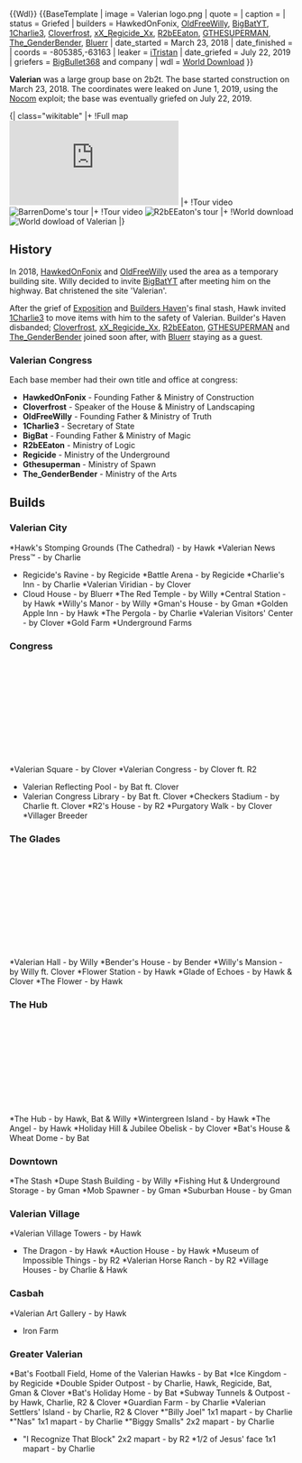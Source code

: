 {{Wdl}}
{{BaseTemplate
| image = Valerian logo.png
| quote =
| caption =
| status = Griefed
| builders = HawkedOnFonix, [OldFreeWilly](https://2b2t.miraheze.org/wiki/OldFreeWilly), [BigBatYT](https://2b2t.miraheze.org/wiki/BigBatYT), [1Charlie3](https://2b2t.miraheze.org/wiki/1Charlie3), [Cloverfrost](https://2b2t.miraheze.org/wiki/Cloverfrost), [xX_Regicide_Xx](https://2b2t.miraheze.org/wiki/xX_Regicide_Xx), [R2bEEaton](https://2b2t.miraheze.org/wiki/R2bEEaton), [GTHESUPERMAN](https://2b2t.miraheze.org/wiki/GTHESUPERMAN), [The_GenderBender](https://2b2t.miraheze.org/wiki/The_GenderBender), [Bluerr](https://2b2t.miraheze.org/wiki/Bluerr)
| date_started = March 23, 2018
| date_finished =
| coords = -805385,-63163
| leaker = [iTristan](https://2b2t.miraheze.org/wiki/iTristan)
| date_griefed = July 22, 2019
| griefers = [BigBullet368](https://2b2t.miraheze.org/wiki/BigBullet368) and company
| wdl = [World Download](http://www.mediafire.com/file/mn99pleocvn8f2j/Valerian_b4_grief.zip/file)
}}

**Valerian** was a large group base on 2b2t. The base started construction on March 23, 2018. The coordinates were leaked on June 1, 2019, using the [Nocom](https://2b2t.miraheze.org/wiki/Nocom) exploit; the base was eventually griefed on July 22, 2019.

{| class="wikitable"
|+
!Full map
![Valerian map](https://static.miraheze.org/2b2twiki/f/f6/Greater_Valerian_Map_7.pdf)
|+
!Tour video
![BarrenDome's tour](https://youtu.be/zTmhN3o8FV0)
|+
!Tour video
![R2bEEaton's tour](https://youtu.be/lr5lkMKez-0)
|+
!World download
![World dowload of Valerian](http://www.mediafire.com/file/mn99pleocvn8f2j/Valerian_b4_grief.zip/file)
|}

## History
In 2018, [HawkedOnFonix](https://2b2t.miraheze.org/wiki/HawkedOnFonix) and [OldFreeWilly](https://2b2t.miraheze.org/wiki/OldFreeWilly) used the area as a temporary building site. Willy decided to invite [BigBatYT](https://2b2t.miraheze.org/wiki/BigBatYT) after meeting him on the highway. Bat christened the site 'Valerian'.

After the grief of [Exposition](https://2b2t.miraheze.org/wiki/Exposition) and [Builders Haven](https://2b2t.miraheze.org/wiki/Builders_Haven)'s final stash, Hawk invited [1Charlie3](https://2b2t.miraheze.org/wiki/1Charlie3) to move items with him to the safety of Valerian. Builder's Haven disbanded; [Cloverfrost](https://2b2t.miraheze.org/wiki/Cloverfrost), [xX_Regicide_Xx](https://2b2t.miraheze.org/wiki/xX_Regicide_Xx), [R2bEEaton](https://2b2t.miraheze.org/wiki/R2bEEaton), [GTHESUPERMAN](https://2b2t.miraheze.org/wiki/GTHESUPERMAN) and [The_GenderBender](https://2b2t.miraheze.org/wiki/The_GenderBender) joined soon after, with [Bluerr](https://2b2t.miraheze.org/wiki/Bluerr) staying as a guest.<br />

### Valerian Congress
Each base member had their own title and office at congress:
* **HawkedOnFonix** - Founding Father & Ministry of Construction
* **Cloverfrost** - Speaker of the House & Ministry of Landscaping
* **OldFreeWilly** - Founding Father & Ministry of Truth
* **1Charlie3** - Secretary of State
* **BigBat** - Founding Father & Ministry of Magic
* **R2bEEaton** - Ministry of Logic
* **Regicide** - Ministry of the Underground
* **Gthesuperman** - Ministry of Spawn
* **The_GenderBender** - Ministry of the Arts

## Builds
### Valerian City
*Hawk's Stomping Grounds (The Cathedral) - by Hawk
*Valerian News Press™ - by Charlie
* Regicide's Ravine - by Regicide
*Battle Arena - by Regicide
*Charlie's Inn - by Charlie
*Valerian Viridian - by Clover
* Cloud House - by Bluerr
*The Red Temple - by Willy
*Central Station - by Hawk
*Willy's Manor - by Willy
*Gman's House - by Gman
*Golden Apple Inn - by Hawk
*The Pergola - by Charlie
*Valerian Visitors' Center - by Clover
*Gold Farm
*Underground Farms

### Congress
<br><br><br><br><br><br><br><br><br><br>

*Valerian Square - by Clover
*Valerian Congress - by Clover ft. R2
* Valerian Reflecting Pool - by Bat ft. Clover
* Valerian Congress Library - by Bat ft. Clover
*Checkers Stadium - by Charlie ft. Clover
*R2's House - by R2
*Purgatory Walk - by Clover
*Villager Breeder

### The Glades
<br><br><br><br><br><br><br><br><br><br>

*Valerian Hall - by Willy
*Bender's House - by Bender
*Willy's Mansion - by Willy ft. Clover
*Flower Station - by Hawk
*Glade of Echoes - by Hawk & Clover
*The Flower - by Hawk

### The Hub
<br><br><br><br><br><br><br><br><br>

*The Hub - by Hawk, Bat & Willy
*Wintergreen Island - by Hawk
*The Angel - by Hawk
*Holiday Hill & Jubilee Obelisk - by Clover
*Bat's House & Wheat Dome - by Bat

### Downtown
*The Stash
*Dupe Stash Building - by Willy
*Fishing Hut & Underground Storage - by Gman
*Mob Spawner - by Gman
*Suburban House - by Gman

### Valerian Village
*Valerian Village Towers - by Hawk
* The Dragon - by Hawk
*Auction House - by Hawk
*Museum of Impossible Things - by R2
*Valerian Horse Ranch - by R2
*Village Houses - by Charlie & Hawk

### Casbah
*Valerian Art Gallery - by Hawk
* Iron Farm

### Greater Valerian
*Bat's Football Field, Home of the Valerian Hawks - by Bat
*Ice Kingdom - by Regicide
*Double Spider Outpost - by Charlie, Hawk, Regicide, Bat, Gman & Clover
*Bat's Holiday Home - by Bat
*Subway Tunnels & Outpost - by Hawk, Charlie, R2 & Clover
*Guardian Farm - by Charlie
*Valerian Settlers' Island - by Charlie, R2 & Clover
*"Billy Joel" 1x1 mapart - by Charlie
*"Nas" 1x1 mapart - by Charlie
*"Biggy Smalls" 2x2 mapart - by Charlie
* "I Recognize That Block" 2x2 mapart - by R2
*1/2 of Jesus' face 1x1 mapart - by Charlie